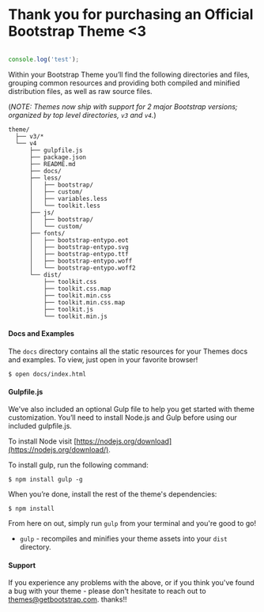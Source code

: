 # Thank you for purchasing an Official Bootstrap Theme <3 #

```javascript

console.log('test');

```

Within your Bootstrap Theme you’ll find the following directories and files, grouping common resources and providing both compiled and minified distribution files, as well as raw source files.

(*NOTE: Themes now ship with support for 2 major Bootstrap versions; organized by top level directories, `v3` and `v4`.*)

```
theme/
  ├── v3/*
  └── v4
      ├── gulpfile.js
      ├── package.json
      ├── README.md
      ├── docs/
      ├── less/
      │   ├── bootstrap/
      │   ├── custom/
      │   ├── variables.less
      │   └── toolkit.less
      ├── js/
      │   ├── bootstrap/
      │   └── custom/
      ├── fonts/
      │   ├── bootstrap-entypo.eot
      │   ├── bootstrap-entypo.svg
      │   ├── bootstrap-entypo.ttf
      │   ├── bootstrap-entypo.woff
      │   └── bootstrap-entypo.woff2
      └── dist/
          ├── toolkit.css
          ├── toolkit.css.map
          ├── toolkit.min.css
          ├── toolkit.min.css.map
          ├── toolkit.js
          └── toolkit.min.js
```

#### Docs and Examples

The `docs` directory contains all the static resources for your Themes docs and examples. To view, just open in your favorite browser!

```
$ open docs/index.html
```


#### Gulpfile.js

We've also included an optional Gulp file to help you get started with theme customization. You’ll need to install Node.js and Gulp before using our included gulpfile.js.

To install Node visit [https://nodejs.org/download](https://nodejs.org/download/).

To install gulp, run the following command:

```
$ npm install gulp -g
```

When you’re done, install the rest of the theme's dependencies:

```
$ npm install
```

From here on out, simply run `gulp` from your terminal and you're good to go!

+ `gulp` - recompiles and minifies your theme assets into your `dist` directory.


#### Support

If you experience any problems with the above, or if you think you've found a bug with your theme - please don't hesitate to reach out to themes@getbootstrap.com. thanks!!
